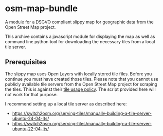 # osm-map-bundle
A module for a DSGVO compliant slippy map for geographic data from the Open Street Map project.

This archive contains a javascript module for displaying the map as well as command line python tool 
for downloading the necessary tiles from a local tile server.

## Prerequisites
The slippy map uses Open Layers with locally stored tile files. Before you continue you must have created those tiles.
Please note that you cannot use publicly available tile servers from the Open Street Map project for 
scraping the tiles. This is against their [tile usage policy](https://operations.osmfoundation.org/policies/tiles/).
The script provided here will not work for that purpose.

I recommend setting up a local tile server as described here:
* https://switch2osm.org/serving-tiles/manually-building-a-tile-server-ubuntu-24-04-lts/
* https://switch2osm.org/serving-tiles/manually-building-a-tile-server-ubuntu-22-04-lts/
